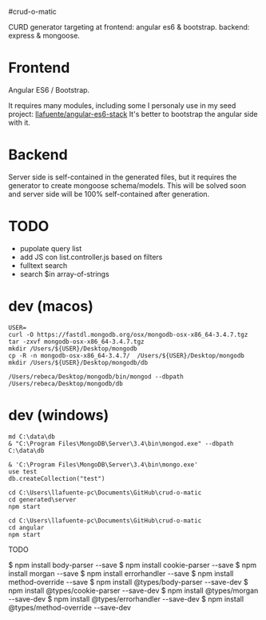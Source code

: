 #crud-o-matic

CURD generator targeting at frontend: angular es6 & bootstrap. backend: express & mongoose.

# Frontend

Angular ES6 / Bootstrap.

It requires many modules, including some I personaly use in my seed project:
[llafuente/angular-es6-stack](https://github.com/llafuente/angular-es6-stack)
It's better to bootstrap the angular side with it.

# Backend

Server side is self-contained in the generated files, but it requires the
generator to create mongoose schema/models. This will be solved soon
and server side will be 100% self-contained after generation.

# TODO

* pupolate query list
* add JS con list.controller.js based on filters
* fulltext search
* search $in array-of-strings

# dev (macos)


```
USER=
curl -O https://fastdl.mongodb.org/osx/mongodb-osx-x86_64-3.4.7.tgz
tar -zxvf mongodb-osx-x86_64-3.4.7.tgz
mkdir /Users/${USER}/Desktop/mongodb
cp -R -n mongodb-osx-x86_64-3.4.7/  /Users/${USER}/Desktop/mongodb
mkdir /Users/${USER}/Desktop/mongodb/db

/Users/rebeca/Desktop/mongodb/bin/mongod --dbpath /Users/rebeca/Desktop/mongodb/db
```


# dev (windows)

```
md C:\data\db
& "C:\Program Files\MongoDB\Server\3.4\bin\mongod.exe" --dbpath C:\data\db

& 'C:\Program Files\MongoDB\Server\3.4\bin\mongo.exe'
use test
db.createCollection("test")
```

```
cd C:\Users\llafuente-pc\Documents\GitHub\crud-o-matic
cd generated\server
npm start
```

```
cd C:\Users\llafuente-pc\Documents\GitHub\crud-o-matic
cd angular
npm start
```

TODO

$ npm install body-parser --save
$ npm install cookie-parser --save
$ npm install morgan --save
$ npm install errorhandler --save
$ npm install method-override --save
$ npm install @types/body-parser --save-dev
$ npm install @types/cookie-parser --save-dev
$ npm install @types/morgan --save-dev
$ npm install @types/errorhandler --save-dev
$ npm install @types/method-override --save-dev
